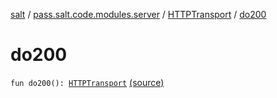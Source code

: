 [salt](../../index.md) / [pass.salt.code.modules.server](../index.md) / [HTTPTransport](index.md) / [do200](./do200.md)

# do200

`fun do200(): `[`HTTPTransport`](index.md) [(source)](https://github.com/kurbaniec-tgm/salt/tree/master/code/modules/server/HTTPTransport.kt#L39)